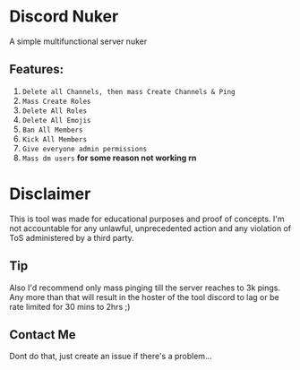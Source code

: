 # Discord Nuker
A simple multifunctional server nuker

## Features:
1. `Delete all Channels, then mass Create Channels & Ping`
2. `Mass Create Roles`
3. `Delete All Roles`
4. `Delete All Emojis`
5. `Ban All Members`
6. `Kick All Members`
7. `Give everyone admin permissions`
8. `Mass dm users` **for some reason not working rn**

# Disclaimer

This is tool was made for educational purposes and proof of concepts. I'm not accountable for any unlawful, unprecedented action and any violation of ToS administered by a third party.

## Tip
Also I'd recommend only mass pinging till the server reaches to 3k pings. Any more than that will result in the hoster of the tool discord to lag or be rate limited for 30 mins to 2hrs ;)

## Contact Me

Dont do that, just create an issue if there's a problem...
